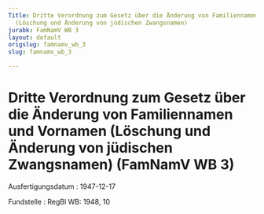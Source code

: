 ```yaml
---
Title: Dritte Verordnung zum Gesetz über die Änderung von Familiennamen und Vornamen
  (Löschung und Änderung von jüdischen Zwangsnamen)
jurabk: FamNamV WB 3
layout: default
origslug: famnamv_wb_3
slug: famnamv_wb_3

---
```


# Dritte Verordnung zum Gesetz über die Änderung von Familiennamen und Vornamen (Löschung und Änderung von jüdischen Zwangsnamen) (FamNamV WB 3)

Ausfertigungsdatum
:   1947-12-17

Fundstelle
:   RegBl WB: 1948, 10

